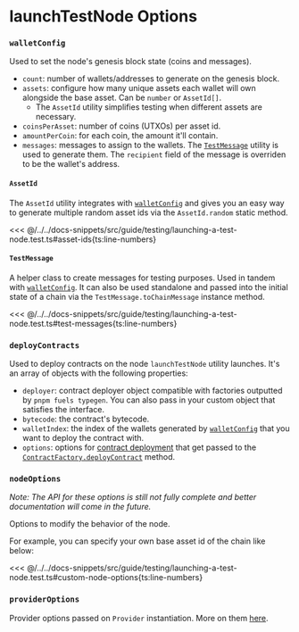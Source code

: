 # launchTestNode Options

### `walletConfig`

Used to set the node's genesis block state (coins and messages).

- `count`: number of wallets/addresses to generate on the genesis block.
- `assets`: configure how many unique assets each wallet will own alongside the base asset. Can be `number` or `AssetId[]`.
  - The `AssetId` utility simplifies testing when different assets are necessary.
- `coinsPerAsset`: number of coins (UTXOs) per asset id.
- `amountPerCoin`: for each coin, the amount it'll contain.
- `messages`: messages to assign to the wallets. The [`TestMessage`](./launchTestNode-options.md#testmessage) utility is used to generate them. The `recipient` field of the message is overriden to be the wallet's address.

#### `AssetId`

The `AssetId` utility integrates with [`walletConfig`](./launchTestNode-options.md#walletconfig) and gives you an easy way to generate multiple random asset ids via the `AssetId.random` static method.

<<< @/../../docs-snippets/src/guide/testing/launching-a-test-node.test.ts#asset-ids{ts:line-numbers}

#### `TestMessage`

A helper class to create messages for testing purposes. Used in tandem with [`walletConfig`](./launchTestNode-options.md#walletconfig).
It can also be used standalone and passed into the initial state of a chain via the `TestMessage.toChainMessage` instance method.

<<< @/../../docs-snippets/src/guide/testing/launching-a-test-node.test.ts#test-messages{ts:line-numbers}

### `deployContracts`

Used to deploy contracts on the node `launchTestNode` utility launches. It's an array of objects with the following properties:

- `deployer`: contract deployer object compatible with factories outputted by `pnpm fuels typegen`. You can also pass in your custom object that satisfies the interface.
- `bytecode`: the contract's bytecode.
- `walletIndex`: the index of the wallets generated by [`walletConfig`](./launchTestNode-options.md#walletconfig) that you want to deploy the contract with.
- `options`: options for [contract deployment](../contracts/deploying-contracts.md#_4-deploying-the-contract) that get passed to the [`ContractFactory.deployContract`](../../api/Contract/ContractFactory.md#deploycontract) method.

### `nodeOptions`

<!-- TODO: will cross-reference work done in [#1915](https://github.com/FuelLabs/fuels-ts/issues/1915) -->

_Note: The API for these options is still not fully complete and better documentation will come in the future._

Options to modify the behavior of the node.

For example, you can specify your own base asset id of the chain like below:

<<< @/../../docs-snippets/src/guide/testing/launching-a-test-node.test.ts#custom-node-options{ts:line-numbers}

### `providerOptions`

Provider options passed on `Provider` instantiation. More on them [here](../provider/provider-options.md).
